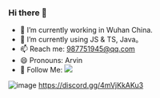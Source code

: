 ### Hi there 👋
- 🔭 I’m currently working in Wuhan China.
- 🌱 I’m currently using JS & TS, Java。
- 📫 Reach me: 987751945@qq.com
- 😄 Pronouns: Arvin
- 👏 Follow Me: [![](https://img.shields.io/github/followers/iconFehu?label=follow%20me&style=social)](https://github.com/iconFehu/)

![image](https://user-images.githubusercontent.com/46149128/222993954-8e15c993-e613-4552-a295-837b81f39715.png) https://discord.gg/4mVjKkAKu3
<!--
**iconFehu/iconFehu** is a ✨ _special_ ✨ repository because its `README.md` (this file) appears on your GitHub profile.

Here are some ideas to get you started:

- 🔭 I’m currently working on Wuhan China
- 🌱 I’m currently learning Java/C++
- 👯 I’m looking to collaborate on ...
- 🤔 I’m looking for help with ...
- 💬 Ask me about ...
- 📫 How to reach me: ...
- 😄 Pronouns: ...
- ⚡ Fun fact: ...
-->
